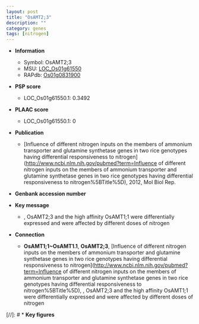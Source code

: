 ```yaml
---
layout: post
title: "OsAMT2;3"
description: ""
category: genes
tags: [nitrogen]
---
```


* **Information**  
    + Symbol: OsAMT2;3  
    + MSU: [LOC_Os01g61550](http://rice.plantbiology.msu.edu/cgi-bin/ORF_infopage.cgi?orf=LOC_Os01g61550)  
    + RAPdb: [Os01g0831900](http://rapdb.dna.affrc.go.jp/viewer/gbrowse_details/irgsp1?name=Os01g0831900)  

* **PSP score**  
    + LOC_Os01g61550.1: 0.3492 

* **PLAAC score**  
    + LOC_Os01g61550.1: 0 

* **Publication**  
    + [Influence of different nitrogen inputs on the members of ammonium transporter and glutamine synthetase genes in two rice genotypes having differential responsiveness to nitrogen](http://www.ncbi.nlm.nih.gov/pubmed?term=Influence of different nitrogen inputs on the members of ammonium transporter and glutamine synthetase genes in two rice genotypes having differential responsiveness to nitrogen%5BTitle%5D), 2012, Mol Biol Rep.

* **Genbank accession number**  

* **Key message**  
    + , OsAMT2;3 and the high affinity OsAMT1;1 were differentially expressed and were affected by different doses of nitrogen

* **Connection**  
    + __OsAMT1;1~OsAMT1.1__, __OsAMT2;3__, [Influence of different nitrogen inputs on the members of ammonium transporter and glutamine synthetase genes in two rice genotypes having differential responsiveness to nitrogen](http://www.ncbi.nlm.nih.gov/pubmed?term=Influence of different nitrogen inputs on the members of ammonium transporter and glutamine synthetase genes in two rice genotypes having differential responsiveness to nitrogen%5BTitle%5D), , OsAMT2;3 and the high affinity OsAMT1;1 were differentially expressed and were affected by different doses of nitrogen

[//]: # * **Key figures**  


